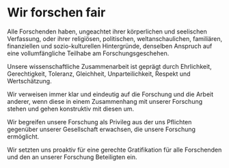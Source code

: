 <!--
   NAME - The NAME of this project is:
ethos

  FILE - The FILENAME of the current file is:
/v1a1.md

  CREATION - This project was CREATED on:
2017-01-28-16:15:00 UTC

  MODIFICATION - This project was last MODIFIED on:
2017-01-28-16:15:00 UTC

  VERSION - The current VERSION of this project is:
<git-commit-hash>-2017-01-28-16:15:00 UTC

  CREATOR(S) - This project was CREATED by:
Michael Czechowski, Martin Maga

  CONTACT - You can CONTACT the creator(s) or developer(s) of this project at:
E-Mail: mail@martinmaga.de

  COPYRIGHT - The COPYRIGHT holder of this project is:
COPYRIGHT (c) 2016 Martin Maga

  LICENSE - This project is LICENSED under the following license:
Martin Maga 2016 CC BY-SA 4.0 https://creativecommons.org

  SUBFILE – This is a SUBFILE! For more INFORMATION on this project go to:
/README.md
-->

# Wir forschen fair
Alle Forschenden haben, ungeachtet ihrer körperlichen und seelischen Verfassung, oder ihrer religiösen, politischen, weltanschaulichen, familiären, finanziellen und sozio-kulturellen Hintergründe, denselben Anspruch auf eine vollumfängliche Teilhabe am Forschungsgeschehen.

Unsere wissenschaftliche Zusammenarbeit ist geprägt durch Ehrlichkeit, Gerechtigkeit, Toleranz, Gleichheit, Unparteilichkeit, Respekt und Wertschätzung.

Wir verweisen immer klar und eindeutig auf die Forschung und die Arbeit anderer, wenn diese in einem Zusammenhang mit unserer Forschung stehen und gehen konstruktiv mit diesen um.

Wir begreifen unsere Forschung als Privileg aus der uns Pflichten gegenüber unserer Gesellschaft erwachsen, die unsere Forschung ermöglicht.

Wir setzten uns proaktiv für eine gerechte Gratifikation für alle Forschenden und den an unserer Forschung Beteiligten ein.
